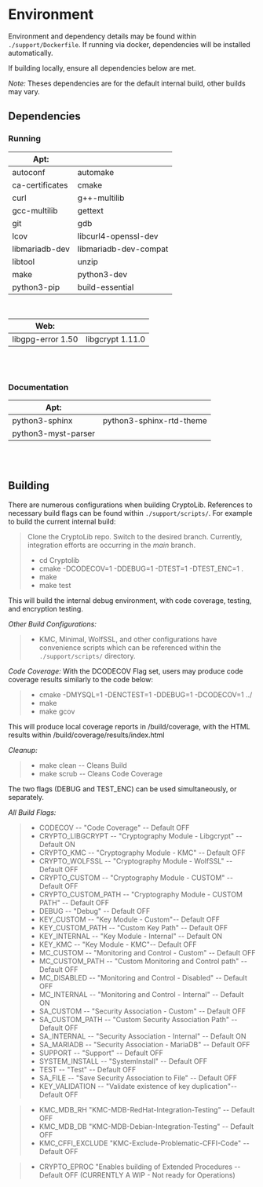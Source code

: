 # Environment

Environment and dependency details may be found within `./support/Dockerfile`. If running via docker, dependencies will be installed automatically.

If building locally, ensure all dependencies below are met.


*Note:* Theses dependencies are for the default internal build, other builds may vary.

## Dependencies
### Running
| __Apt:__        |                       |
|-----------------|-----------------------|
| autoconf        | automake              |
| ca-certificates | cmake                 |
| curl            | g++-multilib          |
| gcc-multilib    | gettext               |
| git             | gdb                   |
| lcov            | libcurl4-openssl-dev  | 
| libmariadb-dev  | libmariadb-dev-compat |
| libtool         | unzip                 |
| make            | python3-dev           |
| python3-pip     | build-essential       |

<br />

| __Web:__           |                       |
|--------------------|-----------------------|
| libgpg-error 1.50  | libgcrypt 1.11.0      |

<br />
<br />

### Documentation
| __Apt:__            |                          |
|---------------------|--------------------------|
| python3-sphinx      | python3-sphinx-rtd-theme |
| python3-myst-parser | 

<br />
<br />

## Building
There are numerous configurations when building CryptoLib.  References to necessary build flags can be found within `./support/scripts/`.  For example to build the current internal build:

> Clone the CryptoLib repo. Switch to the desired branch. Currently, integration efforts are occurring in the _main_ branch.
> * cd Cryptolib
> * cmake -DCODECOV=1 -DDEBUG=1 -DTEST=1 -DTEST_ENC=1 .
> * make
> * make test

This will build the internal debug environment, with code coverage, testing, and encryption testing.

*Other Build Configurations:*
> * KMC, Minimal, WolfSSL, and other configurations have convenience scripts which can be referenced within the `./support/scripts/` directory.

*Code Coverage:*
With the DCODECOV Flag set, users may produce code coverage results similarly to the code below:
> * cmake -DMYSQL=1 -DENCTEST=1 -DDEBUG=1 -DCODECOV=1 ../
> * make
> * make gcov

This will produce local coverage reports in /build/coverage, with the HTML results within /build/coverage/results/index.html

*Cleanup:*
> * make clean  -- Cleans Build
> * make scrub  -- Cleans Code Coverage

The two flags (DEBUG and TEST_ENC) can be used simultaneously, or separately. 

*All Build Flags:*
> * CODECOV -- "Code Coverage" -- Default OFF
> * CRYPTO_LIBGCRYPT -- "Cryptography Module - Libgcrypt" -- Default ON
> * CRYPTO_KMC -- "Cryptography Module - KMC" -- Default OFF
> * CRYPTO_WOLFSSL -- "Cryptography Module - WolfSSL" -- Default OFF
> * CRYPTO_CUSTOM -- "Cryptography Module - CUSTOM" -- Default OFF
> * CRYPTO_CUSTOM_PATH -- "Cryptography Module - CUSTOM PATH" -- Default OFF
> * DEBUG -- "Debug" -- Default OFF
> * KEY_CUSTOM -- "Key Module - Custom"-- Default  OFF
> * KEY_CUSTOM_PATH -- "Custom Key Path" -- Default OFF
> * KEY_INTERNAL -- "Key Module - Internal" -- Default ON
> * KEY_KMC -- "Key Module - KMC"-- Default  OFF
> * MC_CUSTOM -- "Monitoring and Control - Custom" -- Default OFF
> * MC_CUSTOM_PATH -- "Custom Monitoring and Control path" -- Default OFF
> * MC_DISABLED -- "Monitoring and Control - Disabled" -- Default OFF
> * MC_INTERNAL -- "Monitoring and Control - Internal" -- Default ON
> * SA_CUSTOM -- "Security Association - Custom" -- Default OFF
> * SA_CUSTOM_PATH -- "Custom Security Association Path" -- Default OFF
> * SA_INTERNAL -- "Security Association - Internal" -- Default ON
> * SA_MARIADB -- "Security Association - MariaDB" -- Default OFF
> * SUPPORT -- "Support" -- Default OFF
> * SYSTEM_INSTALL -- "SystemInstall" -- Default OFF
> * TEST -- "Test" -- Default OFF
> * SA_FILE -- "Save Security Association to File" -- Default OFF
> * KEY_VALIDATION -- "Validate existence of key duplication"-- Default OFF

> * KMC_MDB_RH "KMC-MDB-RedHat-Integration-Testing" -- Default OFF 
> * KMC_MDB_DB "KMC-MDB-Debian-Integration-Testing" -- Default OFF 
> * KMC_CFFI_EXCLUDE "KMC-Exclude-Problematic-CFFI-Code" -- Default OFF

> * CRYPTO_EPROC "Enables building of Extended Procedures -- Default OFF (CURRENTLY A WIP - Not ready for Operations)